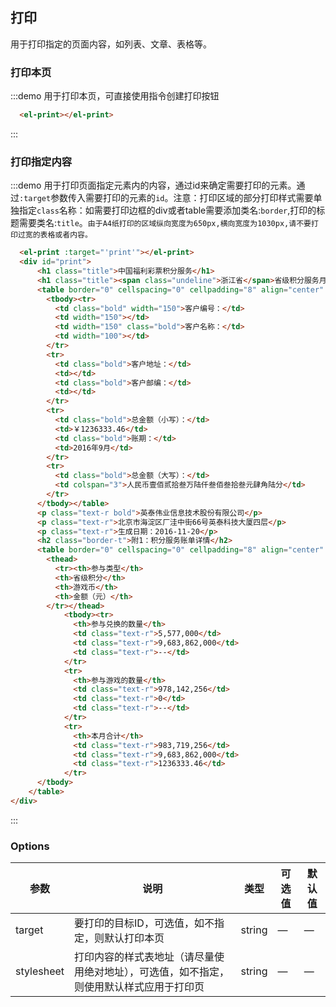 <script>
  import '../../../packages/print/src/style.css';
  export default { }
</script>

## 打印
用于打印指定的页面内容，如列表、文章、表格等。

### 打印本页
:::demo 用于打印本页，可直接使用指令创建打印按钮
```html
  <el-print></el-print>
```
:::

### 打印指定内容
:::demo 用于打印页面指定元素内的内容，通过id来确定需要打印的元素。通过`:target`参数传入需要打印的元素的`id`。注意：打印区域的部分打印样式需要单独指定`class`名称：如需要打印边框的div或者table需要添加类名:`border`,打印的标题需要类名:`title`。`由于A4纸打印的区域纵向宽度为650px,横向宽度为1030px,请不要打印过宽的表格或者内容。`
```html
  <el-print :target="'print'"></el-print>
  <div id="print">
      <h1 class="title">中国福利彩票积分服务</h1>
      <h1 class="title"><span class="undeline">浙江省</span>省级积分服务月账单</h1>
      <table border="0" cellspacing="0" cellpadding="8" align="center" class="head_info">
        <tbody><tr>
          <td class="bold" width="150">客户编号：</td>
          <td width="150"></td>
          <td width="150" class="bold">客户名称：</td>
          <td width="100"></td>
        </tr>
        <tr>
          <td class="bold">客户地址：</td>
          <td></td>
          <td class="bold">客户邮编：</td>
          <td></td>
        </tr>
        <tr>
          <td class="bold">总金额（小写）：</td>
          <td>￥1236333.46</td>
          <td class="bold">账期：</td>
          <td>2016年9月</td>
        </tr>
        <tr>
          <td class="bold">总金额（大写）：</td>
          <td colspan="3">人民币壹佰贰拾叁万陆仟叁佰叁拾叁元肆角陆分</td>
        </tr>
      </tbody></table>
      <p class="text-r bold">英泰伟业信息技术股份有限公司</p>
      <p class="text-r">北京市海淀区厂洼中街66号英泰科技大厦四层</p>
      <p class="text-r">生成日期：2016-11-20</p>
      <h2 class="border-t">附1：积分服务账单详情</h2>
      <table border="0" cellspacing="0" cellpadding="8" align="center" class="border">
        <thead>
          <tr><th>参与类型</th>
          <th>省级积分</th>
          <th>游戏币</th>
          <th>金额（元）</th>
        </tr></thead>
			<tbody><tr>
	          <th>参与兑换的数量</th>
	          <td class="text-r">5,577,000</td>
	          <td class="text-r">9,683,862,000</td>
	          <td class="text-r">--</td>
	        </tr>
	        <tr>
	          <th>参与游戏的数量</th>
	          <td class="text-r">978,142,256</td>
	          <td class="text-r">0</td>
	          <td class="text-r">--</td>
	        </tr>
	        <tr>
	          <th>本月合计</th>
	          <td class="text-r">983,719,256</td>
	          <td class="text-r">9,683,862,000</td>
	          <td class="text-r">1236333.46</td>
	        </tr>
      </tbody>
    </table>
</div>
```
:::

### Options
| 参数      | 说明          | 类型      | 可选值                           | 默认值  |
|---------- |-------------- |---------- |--------------------------------  |-------- |
| target | 要打印的目标ID，可选值，如不指定，则默认打印本页 | string | — | — |
| stylesheet | 打印内容的样式表地址（请尽量使用绝对地址），可选值，如不指定，则使用默认样式应用于打印页 | string | — | — |

